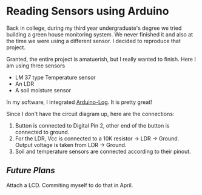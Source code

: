 Reading Sensors using Arduino
==

Back in college, during my third year undergraduate's degree we tried building a green house monitoring system. We never finished it and also at the time we were using a different sensor. I decided to reproduce that project.

Granted, the entire project is amatuerish, but I really wanted to finish. Here I am using three sensors

- LM 37 type Temperature sensor
- An LDR
- A soil moisture sensor

In my software, I integrated [Arduino-Log](https://github.com/thijse/Arduino-Log). It is pretty great!

Since I don't have the circuit diagram up, here are the connections: 
1. Button is connected to Digital Pin 2, other end of the button is connected to ground. 
2. For the LDR, Vcc is connected to a 10K resistor -> LDR -> Ground. Output voltage is taken from LDR -> Ground.
3. Soil and temperature sensors are connected according to their pinout.

_Future Plans_
--
Attach a LCD. Commiting myself to do that in April.